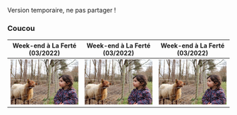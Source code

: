 Version temporaire, ne pas partager !
### Coucou

| Week-end à La Ferté (03/2022)  | Week-end à La Ferté (03/2022) | Week-end à La Ferté (03/2022) |
| ------------- | ------------- | ------------- |
| [<img src="/docs/assets/2022.03-we-la-ferte.jpg" width="200">](https://www.amazon.fr/photos/share/Vd7vxXUGQzEclexOHS9igCpzEsfOQl4sCLsp8LG2moV)  | <img src="/docs/assets/2022.03-we-la-ferte.jpg" alt="drawing" width="200"/>  | <img src="/docs/assets/2022.03-we-la-ferte.jpg" alt="drawing" width="200"/>  |
